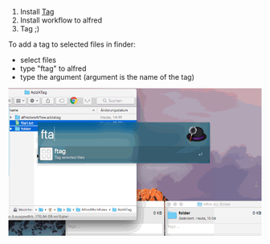 1. Install [Tag](https://github.com/jdberry/tag/ "Tag")
2. Install workflow to  alfred
3. Tag ;)

To add a tag to selected files in finder:
- select files
- type "ftag" to alfred
- type the argument (argument is the name of the tag)


![alt text](https://github.com/StarBax89/alfredworkflow.addatag/blob/master/addATag.gif "Logo Title Text 1")
